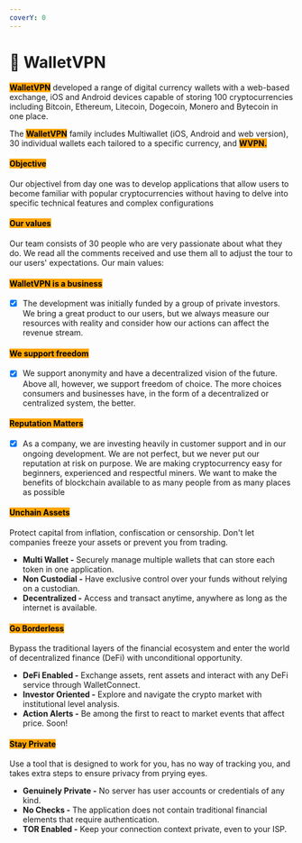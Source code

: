```yaml
---
coverY: 0
---
```


# 💼 WalletVPN

<mark style="background-color:orange;">**WalletVPN**</mark>  developed a range of digital currency wallets with a web-based exchange, iOS and Android devices capable of storing 100 cryptocurrencies including Bitcoin, Ethereum, Litecoin, Dogecoin, Monero and Bytecoin in one place.&#x20;

The <mark style="background-color:orange;">**WalletVPN**</mark> family includes Multiwallet (iOS, Android and web version), 30 individual wallets each tailored to a specific currency, and <mark style="background-color:orange;"></mark> <mark style="background-color:orange;"></mark><mark style="background-color:orange;">**WVPN.**</mark>

#### <mark style="background-color:orange;">Objective</mark>

Our objectivel from day one was to develop applications that allow users to become familiar with popular cryptocurrencies without having to delve into specific technical features and complex configurations

#### <mark style="background-color:orange;">Our values</mark>

Our team consists of 30 people who are very passionate about what they do. We read all the comments received and use them all to adjust the tour to our users' expectations. Our main values:

#### <mark style="background-color:orange;">WalletVPN is a business</mark>

* [x] The development was initially funded by a group of private investors. We bring a great product to our users, but we always measure our resources with reality and consider how our actions can affect the revenue stream.

#### <mark style="background-color:orange;">We support freedom</mark>

* [x] We support anonymity and have a decentralized vision of the future. Above all, however, we support freedom of choice. The more choices consumers and businesses have, in the form of a decentralized or centralized system, the better.

#### <mark style="background-color:orange;">Reputation Matters</mark>

* [x] As a company, we are investing heavily in customer support and in our ongoing development. We are not perfect, but we never put our reputation at risk on purpose. We are making cryptocurrency easy for beginners, experienced and respectful miners. We want to make the benefits of blockchain available to as many people from as many places as possible

#### <mark style="background-color:orange;">Unchain Assets</mark>

Protect capital from inflation, confiscation or censorship. Don't let companies freeze your assets or prevent you from trading.

* **Multi Wallet -** Securely manage multiple wallets that can store each token in one application.
* **Non Custodial -** Have exclusive control over your funds without relying on a custodian.
* **Decentralized -** Access and transact anytime, anywhere as long as the internet is available.

#### <mark style="background-color:orange;">Go Borderless</mark>

Bypass the traditional layers of the financial ecosystem and enter the world of decentralized finance (DeFi) with unconditional opportunity.

* **DeFi Enabled -** Exchange assets, rent assets and interact with any DeFi service through WalletConnect.
* **Investor Oriented  -** Explore and navigate the crypto market with institutional level analysis.
* **Action Alerts -**  Be among the first to react to market events that affect price. Soon!

#### <mark style="background-color:orange;">Stay Private</mark>

Use a tool that is designed to work for you, has no way of tracking you, and takes extra steps to ensure privacy from prying eyes.

* **Genuinely Private -** No server has user accounts or credentials of any kind.
* **No Checks -** The application does not contain traditional financial elements that require authentication.
* **TOR Enabled -** Keep your connection context private, even to your ISP.
